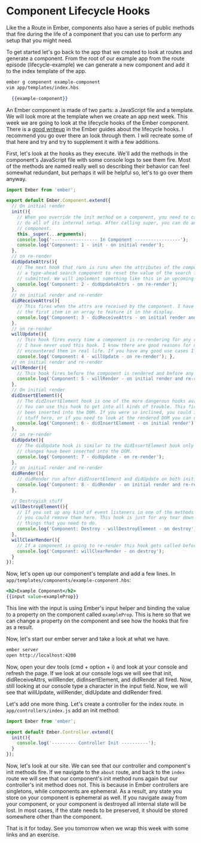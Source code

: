 # Component Lifecycle Hooks

Like the a Route in Ember, components also have a series of public methods that fire during the life of a component that you can use to perform any setup that you might need.

To get started let's go back to the app that we created to look at routes and generate a component. From the root of our example app from the route episode (lifecycle-example) we can generate a new component and add it to the index template of the app.

```sh
ember g component example-component
vim app/templates/index.hbs
```

```hbs
  {{example-component}}
```

An Ember component is made of two parts: a JavaScript file and a template. We will look more at the template when we create an app next week. This week we are going to look at the lifecycle hooks of the Ember component. There is a [good writeup](https://guides.emberjs.com/v2.6.0/components/the-component-lifecycle/) in the Ember guides about the lifecycle hooks. I recommend you go over there an look through them. I will recreate some of that here and try and try to supplement it with a few additions.

First, let's look at the hooks as they execute. We'll add the methods in the component's JavaScript file with some console logs to see them fire. Most of the methods are named really well so describing their behavior can feel somewhat redundant, but perhaps it will be helpful so, let's to go over them anyway.

```JavaScript
import Ember from 'ember';

export default Ember.Component.extend({
  // On initial render
  init(){
    // When you override the init method on a component, you need to call this._super(...arguments); so Ember can
    // do all of its internal setup. After calling super, you can do anything that you need to do to setup your
    // component.
    this._super(...arguments);
    console.log('----------------- In Component -----------------');
    console.log('Component: 1 - init - on initial render');
  },
  // on re-render
  didUpdateAttrs(){
    // The next hook that runs is runs when the attributes of the component have changed. I have used this hook in
    // a type-ahead search component to reset the value of the search field after the search is
    // submitted. We will implement something like this in an upcoming episode.
    console.log('Component: 2 - didUpdateAttrs - on re-render');
  },
  // on initial render and re-render
  didReceiveAttrs(){
    // This fires when the attrs are received by the component. I have used this hook to pull out
    // the first item in an array to feature it in the display.
    console.log('Component: 3 - didReceiveAttrs - on initial render and re-render');
  },
  // on re-render
  willUpdate(){
    // This hook fires every time a component is re-rendering for any reason. Confession time:
    // I have never used this hook. I know there are good reasons for using it, I just haven't
    // encountered them in real life. If you have any good use cases I would love to hear them.
    console.log('Component: 4 - willUpdate - on re-render'); },
  // on initial render and re-render
  willRender(){
    // This hook fires before the component is rendered and before any re-renders
    console.log('Component: 5 - willRender - on initial render and re-render');
  },
  // On initial render
  didInsertElement(){
    // The didInsertElement hook is one of the more dangerous hooks available to Ember developers.
    // You can use this hook to get into all kinds of trouble. This fires after your component has
    // been inserted into the DOM. If you were so inclined, you could integrate third party (non-Ember)
    // stuff here, or if you need to look at the rendered DOM you can do it here.
    console.log('Component: 6 - didInsertElement - on initial render');
  },
  // on re-render
  didUpdate(){
    // The didUpdate hook is similar to the didInsertElement hook only it runs on re-renders after the
    // changes have been inserted into the DOM.
    console.log('Component: 7 - didUpdate - on re-render');
  },
  // on initial render and re-render
  didRender(){
    // didRender run after didInsertElement and didUpdate on both initial render and subsequent re-renders.
    console.log('Component: 8 - didRender - on initial render and re-render');
  },

  // Destroyish stuff
  willDestroyElement(){
    // If you set up any kind of event listeners in one of the methods above,
    // you could remove them here. This hook is just for any tear down type
    // things that you need to do.
    console.log('Component: Destroy - willDestroyElement - on destroy');
  },
  willClearRender(){
    // If a component is going to re-render this hook gets called before it is torn down.
    console.log('Component: willClearRender - on destroy');
  }
});
```

Now, let's open up our component's template and add a few lines. In `app/templates/components/example-component.hbs`:

```hbs
<h2>Example Component</h2>
{{input value=exampleProp}}
```

This line with the input is using Ember's input helper and binding the value to a property on the component called `exampleProp`. This is here so that we can change a property on the component and see how the hooks that fire as a result.

Now, let's start our ember server and take a look at what we have.

```sh
ember server
open http://localhost:4200
```

Now, open your dev tools (cmd + option + i) and look at your console and refresh the page. If we look at our console logs we will see that init, didReceiveAttrs, willRender, didInsertElement, and didRender all fired. Now, still looking at our console type a character in the input field. Now, we will see that willUpdate, willRender, didUpdate and didRender fired.

Let's add one more thing. Let's create a controller for the index route. in `app/controllers/index.js` add an init method:

```JavaScript
import Ember from 'ember';

export default Ember.Controller.extend({
  init(){
    console.log('--------- Controller Init ----------');
  }
});
```

Now, let's look at our site. We can see that our controller and component's init methods fire. If we navigate to the `about` route, and back to the `index` route we will see that our component's init method runs again but our controller's init method does not. This is because in Ember controllers are singletons, while components are ephemeral. As a result, any state you store on your component is ephemeral as well. If you navigate away from your component, or your component is destroyed all internal state will be lost. In most cases, if the state needs to be preserved, it should be stored somewhere other than the component.

That is it for today. See you tomorrow when we wrap this week with some links and an exercise.
